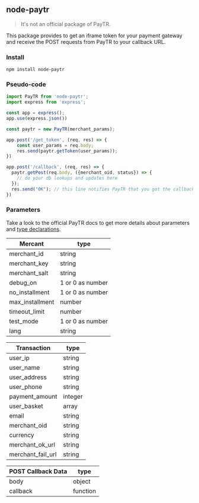 ## node-paytr

> It's not an official package of PayTR.

This package provides to get an iframe token for your payment gateway and receive the POST requests from PayTR to your callback URL.

### Install

```
npm install node-paytr
```

### Pseudo-code

```javascript
import PayTR from 'node-paytr';
import express from 'express';

const app = express();
app.use(express.json())

const paytr = new PayTR(merchant_params);

app.post('/get_token', (req, res) => {
    const user_params = req.body;
    res.send(paytr.getToken(user_params));
})

app.post('/callback', (req, res) => {
  paytr.getPost(req.body, ({merchant_oid, status}) => {
    // do your db lookups and updates here
  });
  res.send("OK"); // this line notifies PayTR that you got the callback data
})
```

### Parameters

Take a look to the official PayTR docs to get more details about parameters and [type declarations](/dist/index.d.ts).

| Mercant | type
| --------          | -----------
| merchant_id       | string
| merchant_key      | string
| merchant_salt     | string
| debug_on          | 1 or 0 as number
| no_installment    | 1 or 0 as number
| max_installment   | number
| timeout_limit     | number
| test_mode         | 1 or 0 as number
| lang              | string

| Transaction | type
| --------       | -----------
| user_ip        | string
| user_name      | string
| user_address   | string
| user_phone     | string
| payment_amount | integer
| user_basket    | array
| email          | string
| merchant_oid   | string
| currency       | string
| merchant_ok_url   | string
| merchant_fail_url | string

| POST Callback Data | type
| --------       | -----------
| body           | object
| callback       | function
